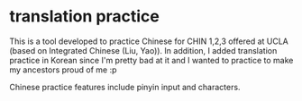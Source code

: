 # translation practice
This is a tool developed to practice Chinese for CHIN 1,2,3 offered at UCLA (based on Integrated Chinese (Liu, Yao)).
In addition, I added translation practice in Korean since I'm pretty bad at it and I wanted to practice to make my ancestors proud of me :p

Chinese practice features include pinyin input and characters.
